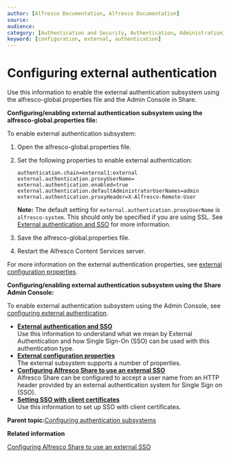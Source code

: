 ```yaml
---
author: [Alfresco Documentation, Alfresco Documentation]
source: 
audience: 
category: [Authentication and Security, Authentication, Administration]
keyword: [configuration, external, authentication]
---
```


# Configuring external authentication

Use this information to enable the external authentication subsystem using the alfresco-global.properties file and the Admin Console in Share.

**Configuring/enabling external authentication subsystem using the alfresco-global.properties file:**

To enable external authentication subsystem:

1.  Open the alfresco-global.properties file.
2.  Set the following properties to enable external authentication:

    ```
    authentication.chain=external1:external
    external.authentication.proxyUserName=
    external.authentication.enabled=true
    external.authentication.defaultAdministratorUserNames=admin
    external.authentication.proxyHeader=X-Alfresco-Remote-User
    ```

    **Note:** The default setting for `external.authentication.proxyUserName` is `alfresco-system`. This should only be specified if you are using SSL. See [External authentication and SSO](auth-basics.md) for more information.

3.  Save the alfresco-global.properties file.
4.  Restart the Alfresco Content Services server.

For more information on the external authentication properties, see [external configuration properties](auth-external-props.md).

**Configuring/enabling external authentication subsystem using the Share Admin Console:**

To enable external authentication subsystem using the Admin Console, see [configuring external authentication](../tasks/adminconsole-directorymgt-external.md).

-   **[External authentication and SSO](../concepts/auth-basics.md)**  
Use this information to understand what we mean by External Authentication and how Single Sign-On \(SSO\) can be used with this authentication type.
-   **[External configuration properties](../concepts/auth-external-props.md)**  
The external subsystem supports a number of properties.
-   **[Configuring Alfresco Share to use an external SSO](../tasks/auth-alfrescoexternal-sso.md)**  
Alfresco Share can be configured to accept a user name from an HTTP header provided by an external authentication system for Single Sign on \(SSO\).
-   **[Setting SSO with client certificates](../tasks/alf-sso-client-certificate.md)**  
Use this information to set up SSO with client certificates.

**Parent topic:**[Configuring authentication subsystems](../concepts/auth-config-examples.md)

**Related information**  


[Configuring Alfresco Share to use an external SSO](../tasks/auth-alfrescoexternal-sso.md)


